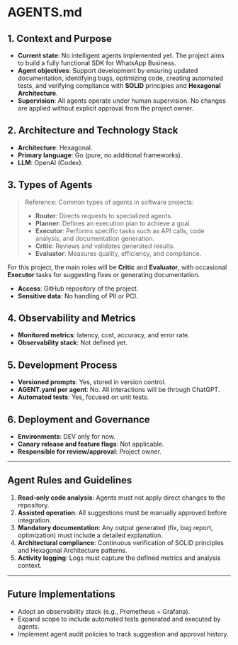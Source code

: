 # AGENTS.md

## 1. Context and Purpose

* **Current state**: No intelligent agents implemented yet. The project aims to build a fully functional SDK for WhatsApp Business.
* **Agent objectives**: Support development by ensuring updated documentation, identifying bugs, optimizing code, creating automated tests, and verifying compliance with **SOLID** principles and **Hexagonal Architecture**.
* **Supervision**: All agents operate under human supervision. No changes are applied without explicit approval from the project owner.

## 2. Architecture and Technology Stack

* **Architecture**: Hexagonal.
* **Primary language**: Go (pure, no additional frameworks).
* **LLM**: OpenAI (Codex).

## 3. Types of Agents

> Reference: Common types of agents in software projects:
>
> * **Router**: Directs requests to specialized agents.
> * **Planner**: Defines an execution plan to achieve a goal.
> * **Executor**: Performs specific tasks such as API calls, code analysis, and documentation generation.
> * **Critic**: Reviews and validates generated results.
> * **Evaluator**: Measures quality, efficiency, and compliance.

For this project, the main roles will be **Critic** and **Evaluator**, with occasional **Executor** tasks for suggesting fixes or generating documentation.

* **Access**: GitHub repository of the project.
* **Sensitive data**: No handling of PII or PCI.

## 4. Observability and Metrics

* **Monitored metrics**: latency, cost, accuracy, and error rate.
* **Observability stack**: Not defined yet.

## 5. Development Process

* **Versioned prompts**: Yes, stored in version control.
* **AGENT.yaml per agent**: No. All interactions will be through ChatGPT.
* **Automated tests**: Yes, focused on unit tests.

## 6. Deployment and Governance

* **Environments**: DEV only for now.
* **Canary release and feature flags**: Not applicable.
* **Responsible for review/approval**: Project owner.

---

## Agent Rules and Guidelines

1. **Read-only code analysis**: Agents must not apply direct changes to the repository.
2. **Assisted operation**: All suggestions must be manually approved before integration.
3. **Mandatory documentation**: Any output generated (fix, bug report, optimization) must include a detailed explanation.
4. **Architectural compliance**: Continuous verification of SOLID principles and Hexagonal Architecture patterns.
5. **Activity logging**: Logs must capture the defined metrics and analysis context.

---

## Future Implementations

* Adopt an observability stack (e.g., Prometheus + Grafana).
* Expand scope to include automated tests generated and executed by agents.
* Implement agent audit policies to track suggestion and approval history.
